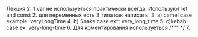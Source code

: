 Лекция 2: 
1.var не используеться практически всегда. Используют let and const 
2. для переменных есть 3 типа как написать: 
3. a) camel case example: veryLongTime
4. b) Snake case ex^: very_long_time
5. c)kebab case ex: very-long-time
6. Для коментирования используеться /*"" */
7. 
